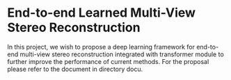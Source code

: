 # End-to-end Learned Multi-View Stereo Reconstruction

In this project, we wish to propose a deep learning framework for end-to-end multi-view stereo reconstruction integrated with transformer module to further improve the performance of current methods. For the proposal please refer to the document in directory docu.
